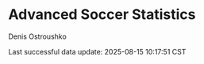 # Advanced Soccer Statistics
Denis Ostroushko

<!-- gfm -->

Last successful data update: 2025-08-15 10:17:51 CST

